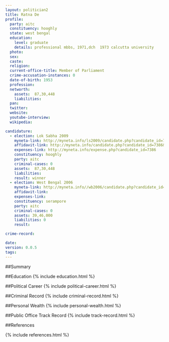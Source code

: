 ```yaml
---
layout: politician2
title: Ratna De
profile: 
  party: aitc
  constituency: hooghly
  state: west bengal
  education: 
    level: graduate
    details: professional mbbs, 1971,dch  1973 calcutta university
  photo: 
  sex: 
  caste: 
  religion: 
  current-office-title: Member of Parliament
  crime-accusation-instances: 0
  date-of-birth: 1953
  profession: 
  networth: 
    assets:  87,30,448
    liabilities: 
  pan: 
  twitter: 
  website: 
  youtube-interview: 
  wikipedia: 

candidature: 
  - election: Lok Sabha 2009
    myneta-link: http://myneta.info/ls2009/candidate.php?candidate_id=7386
    affidavit-link: http://myneta.info/candidate.php?candidate_id=7386&scan=original
    expenses-link: http://myneta.info/expense.php?candidate_id=7386
    constituency: hooghly 
    party: aitc
    criminal-cases: 0
    assets:  87,30,448
    liabilities: 
    result: winner 
  - election: West Bengal 2006
    myneta-link: http://myneta.info//wb2006/candidate.php?candidate_id=195
    affidavit-link: 
    expenses-link: 
    constituency: serampore 
    party: aitc
    criminal-cases: 0
    assets: 39,46,000
    liabilities: 0
    result:  

crime-record: 

date: 
version: 0.0.5
tags: 
---
```

##Summary


##Education
{% include education.html %}


##Political Career
{% include political-career.html %}


##Criminal Record
{% include criminal-record.html %}


##Personal Wealth
{% include personal-wealth.html %}


##Public Office Track Record
{% include track-record.html %}


##References


{% include references.html %}